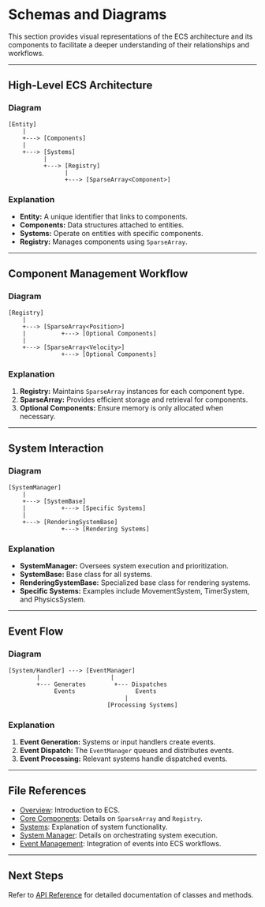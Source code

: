 # Schemas and Diagrams

This section provides visual representations of the ECS architecture and its components to facilitate a deeper understanding of their relationships and workflows.

---

## High-Level ECS Architecture

### Diagram
```plaintext
[Entity]
    |
    +---> [Components]
    |
    +---> [Systems]
          |
          +---> [Registry]
                |
                +---> [SparseArray<Component>]
```

### Explanation
- **Entity:** A unique identifier that links to components.
- **Components:** Data structures attached to entities.
- **Systems:** Operate on entities with specific components.
- **Registry:** Manages components using `SparseArray`.

---

## Component Management Workflow

### Diagram
```plaintext
[Registry]
    |
    +---> [SparseArray<Position>]
    |          +---> [Optional Components]
    |
    +---> [SparseArray<Velocity>]
               +---> [Optional Components]
```

### Explanation
1. **Registry:** Maintains `SparseArray` instances for each component type.
2. **SparseArray:** Provides efficient storage and retrieval for components.
3. **Optional Components:** Ensure memory is only allocated when necessary.

---

## System Interaction

### Diagram
```plaintext
[SystemManager]
    |
    +---> [SystemBase]
    |          +---> [Specific Systems]
    |
    +---> [RenderingSystemBase]
               +---> [Rendering Systems]
```

### Explanation
- **SystemManager:** Oversees system execution and prioritization.
- **SystemBase:** Base class for all systems.
- **RenderingSystemBase:** Specialized base class for rendering systems.
- **Specific Systems:** Examples include MovementSystem, TimerSystem, and PhysicsSystem.

---

## Event Flow

### Diagram
```plaintext
[System/Handler] ---> [EventManager]
        |                    |
        +--- Generates        +--- Dispatches
             Events                 Events
                                 |
                            [Processing Systems]
```

### Explanation
1. **Event Generation:** Systems or input handlers create events.
2. **Event Dispatch:** The `EventManager` queues and distributes events.
3. **Event Processing:** Relevant systems handle dispatched events.

---

## File References
- [Overview](./Overview.md): Introduction to ECS.
- [Core Components](./CoreComponents.md): Details on `SparseArray` and `Registry`.
- [Systems](./Systems.md): Explanation of system functionality.
- [System Manager](./SystemManager.md): Details on orchestrating system execution.
- [Event Management](./EventManagement.md): Integration of events into ECS workflows.

---

## Next Steps
Refer to [API Reference](./APIReference.md) for detailed documentation of classes and methods.

